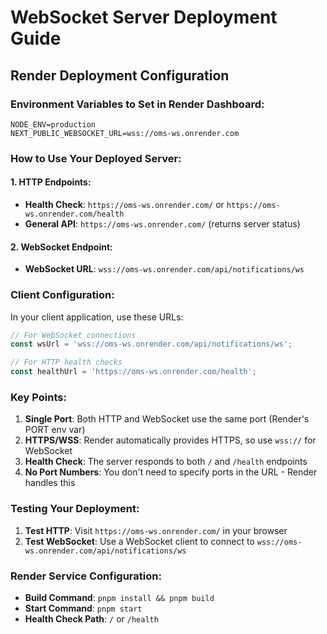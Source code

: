 # WebSocket Server Deployment Guide

## Render Deployment Configuration

### Environment Variables to Set in Render Dashboard:

```
NODE_ENV=production
NEXT_PUBLIC_WEBSOCKET_URL=wss://oms-ws.onrender.com
```

### How to Use Your Deployed Server:

#### 1. HTTP Endpoints:
- **Health Check**: `https://oms-ws.onrender.com/` or `https://oms-ws.onrender.com/health`
- **General API**: `https://oms-ws.onrender.com/` (returns server status)

#### 2. WebSocket Endpoint:
- **WebSocket URL**: `wss://oms-ws.onrender.com/api/notifications/ws`

### Client Configuration:

In your client application, use these URLs:

```javascript
// For WebSocket connections
const wsUrl = 'wss://oms-ws.onrender.com/api/notifications/ws';

// For HTTP health checks
const healthUrl = 'https://oms-ws.onrender.com/health';
```

### Key Points:

1. **Single Port**: Both HTTP and WebSocket use the same port (Render's PORT env var)
2. **HTTPS/WSS**: Render automatically provides HTTPS, so use `wss://` for WebSocket
3. **Health Check**: The server responds to both `/` and `/health` endpoints
4. **No Port Numbers**: You don't need to specify ports in the URL - Render handles this

### Testing Your Deployment:

1. **Test HTTP**: Visit `https://oms-ws.onrender.com/` in your browser
2. **Test WebSocket**: Use a WebSocket client to connect to `wss://oms-ws.onrender.com/api/notifications/ws`

### Render Service Configuration:

- **Build Command**: `pnpm install && pnpm build`
- **Start Command**: `pnpm start`
- **Health Check Path**: `/` or `/health`
